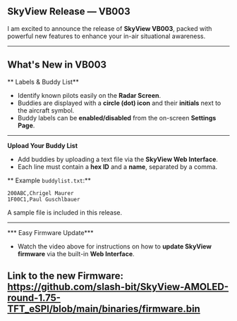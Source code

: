 ## SkyView Release — **VB003**

I am excited to announce the release of **SkyView VB003**, packed with powerful new features to enhance your in-air situational awareness.

---

## What's New in VB003

** Labels & Buddy List**

- Identify known pilots easily on the **Radar Screen**.
- Buddies are displayed with a **circle (dot) icon** and their **initials** next to the aircraft symbol.
- Buddy labels can be **enabled/disabled** from the on-screen **Settings Page**.

---

**Upload Your Buddy List**

- Add buddies by uploading a text file via the **SkyView Web Interface**.
- Each line must contain a **hex ID** and a **name**, separated by a comma.

** Example `buddylist.txt`:**
```
200ABC,Chrigel Maurer
1F00C1,Paul Guschlbauer
```


 A sample file is included in this release.

---

*** Easy Firmware Update***

- Watch the video above for instructions on how to **update SkyView firmware** via the built-in **Web Interface**.

Link to the new Firmware:
https://github.com/slash-bit/SkyView-AMOLED-round-1.75-TFT_eSPI/blob/main/binaries/firmware.bin
---


